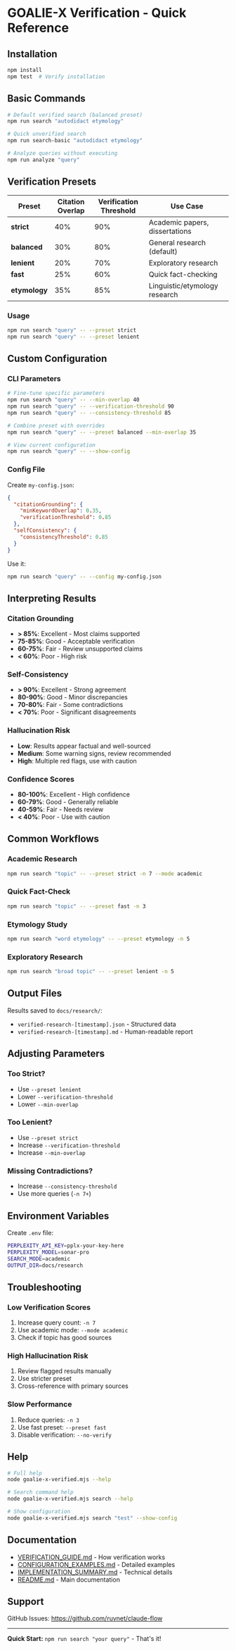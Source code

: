 # GOALIE-X Verification - Quick Reference

## Installation

```bash
npm install
npm test  # Verify installation
```

## Basic Commands

```bash
# Default verified search (balanced preset)
npm run search "autodidact etymology"

# Quick unverified search
npm run search-basic "autodidact etymology"

# Analyze queries without executing
npm run analyze "query"
```

## Verification Presets

| Preset | Citation Overlap | Verification Threshold | Use Case |
|--------|------------------|------------------------|----------|
| **strict** | 40% | 90% | Academic papers, dissertations |
| **balanced** | 30% | 80% | General research (default) |
| **lenient** | 20% | 70% | Exploratory research |
| **fast** | 25% | 60% | Quick fact-checking |
| **etymology** | 35% | 85% | Linguistic/etymology research |

### Usage

```bash
npm run search "query" -- --preset strict
npm run search "query" -- --preset lenient
```

## Custom Configuration

### CLI Parameters

```bash
# Fine-tune specific parameters
npm run search "query" -- --min-overlap 40
npm run search "query" -- --verification-threshold 90
npm run search "query" -- --consistency-threshold 85

# Combine preset with overrides
npm run search "query" -- --preset balanced --min-overlap 35

# View current configuration
npm run search "query" -- --show-config
```

### Config File

Create `my-config.json`:
```json
{
  "citationGrounding": {
    "minKeywordOverlap": 0.35,
    "verificationThreshold": 0.85
  },
  "selfConsistency": {
    "consistencyThreshold": 0.85
  }
}
```

Use it:
```bash
npm run search "query" -- --config my-config.json
```

## Interpreting Results

### Citation Grounding
- **> 85%**: Excellent - Most claims supported
- **75-85%**: Good - Acceptable verification
- **60-75%**: Fair - Review unsupported claims
- **< 60%**: Poor - High risk

### Self-Consistency
- **> 90%**: Excellent - Strong agreement
- **80-90%**: Good - Minor discrepancies
- **70-80%**: Fair - Some contradictions
- **< 70%**: Poor - Significant disagreements

### Hallucination Risk
- **Low**: Results appear factual and well-sourced
- **Medium**: Some warning signs, review recommended
- **High**: Multiple red flags, use with caution

### Confidence Scores
- **80-100%**: Excellent - High confidence
- **60-79%**: Good - Generally reliable
- **40-59%**: Fair - Needs review
- **< 40%**: Poor - Use with caution

## Common Workflows

### Academic Research
```bash
npm run search "topic" -- --preset strict -n 7 --mode academic
```

### Quick Fact-Check
```bash
npm run search "topic" -- --preset fast -n 3
```

### Etymology Study
```bash
npm run search "word etymology" -- --preset etymology -n 5
```

### Exploratory Research
```bash
npm run search "broad topic" -- --preset lenient -n 5
```

## Output Files

Results saved to `docs/research/`:
- `verified-research-[timestamp].json` - Structured data
- `verified-research-[timestamp].md` - Human-readable report

## Adjusting Parameters

### Too Strict?
- Use `--preset lenient`
- Lower `--verification-threshold`
- Lower `--min-overlap`

### Too Lenient?
- Use `--preset strict`
- Increase `--verification-threshold`
- Increase `--min-overlap`

### Missing Contradictions?
- Increase `--consistency-threshold`
- Use more queries (`-n 7+`)

## Environment Variables

Create `.env` file:
```bash
PERPLEXITY_API_KEY=pplx-your-key-here
PERPLEXITY_MODEL=sonar-pro
SEARCH_MODE=academic
OUTPUT_DIR=docs/research
```

## Troubleshooting

### Low Verification Scores
1. Increase query count: `-n 7`
2. Use academic mode: `--mode academic`
3. Check if topic has good sources

### High Hallucination Risk
1. Review flagged results manually
2. Use stricter preset
3. Cross-reference with primary sources

### Slow Performance
1. Reduce queries: `-n 3`
2. Use fast preset: `--preset fast`
3. Disable verification: `--no-verify`

## Help

```bash
# Full help
node goalie-x-verified.mjs --help

# Search command help
node goalie-x-verified.mjs search --help

# Show configuration
node goalie-x-verified.mjs search "test" --show-config
```

## Documentation

- [VERIFICATION_GUIDE.md](VERIFICATION_GUIDE.md) - How verification works
- [CONFIGURATION_EXAMPLES.md](CONFIGURATION_EXAMPLES.md) - Detailed examples
- [IMPLEMENTATION_SUMMARY.md](IMPLEMENTATION_SUMMARY.md) - Technical details
- [README.md](../README.md) - Main documentation

## Support

GitHub Issues: https://github.com/ruvnet/claude-flow

---

**Quick Start:** `npm run search "your query"` - That's it!
